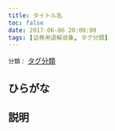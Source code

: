 ```yaml
---
title: タイトル名
toc: false
date: 2017-06-06 20:00:00
tags: [证券用语解说集, タグ分類]
---
```


`分類：` [タグ分類](/tags/タグ分類/)

## ひらがな



## 説明

